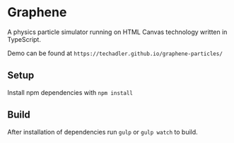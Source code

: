 # Graphene

A physics particle simulator running on HTML Canvas technology written in TypeScript.

Demo can be found at `https://techadler.github.io/graphene-particles/`

## Setup
Install npm dependencies with `npm install`
## Build
After installation of dependencies run `gulp` or `gulp watch` to build.